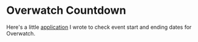 # Overwatch Countdown
Here's a little [application](/countdown) I wrote to check event start and ending dates for Overwatch.

